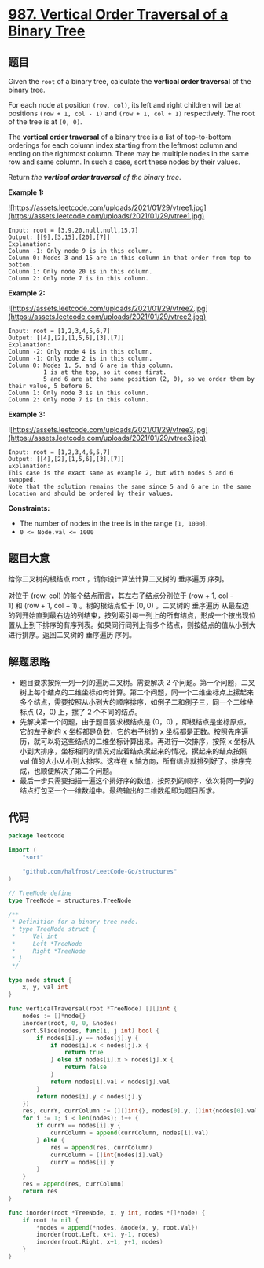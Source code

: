 # [987. Vertical Order Traversal of a Binary Tree](https://leetcode.com/problems/vertical-order-traversal-of-a-binary-tree/)


## 题目

Given the `root` of a binary tree, calculate the **vertical order traversal** of the binary tree.

For each node at position `(row, col)`, its left and right children will be at positions `(row + 1, col - 1)` and `(row + 1, col + 1)` respectively. The root of the tree is at `(0, 0)`.

The **vertical order traversal** of a binary tree is a list of top-to-bottom orderings for each column index starting from the leftmost column and ending on the rightmost column. There may be multiple nodes in the same row and same column. In such a case, sort these nodes by their values.

Return *the **vertical order traversal** of the binary tree*.

**Example 1:**

![https://assets.leetcode.com/uploads/2021/01/29/vtree1.jpg](https://assets.leetcode.com/uploads/2021/01/29/vtree1.jpg)

```
Input: root = [3,9,20,null,null,15,7]
Output: [[9],[3,15],[20],[7]]
Explanation:
Column -1: Only node 9 is in this column.
Column 0: Nodes 3 and 15 are in this column in that order from top to bottom.
Column 1: Only node 20 is in this column.
Column 2: Only node 7 is in this column.
```

**Example 2:**

![https://assets.leetcode.com/uploads/2021/01/29/vtree2.jpg](https://assets.leetcode.com/uploads/2021/01/29/vtree2.jpg)

```
Input: root = [1,2,3,4,5,6,7]
Output: [[4],[2],[1,5,6],[3],[7]]
Explanation:
Column -2: Only node 4 is in this column.
Column -1: Only node 2 is in this column.
Column 0: Nodes 1, 5, and 6 are in this column.
          1 is at the top, so it comes first.
          5 and 6 are at the same position (2, 0), so we order them by their value, 5 before 6.
Column 1: Only node 3 is in this column.
Column 2: Only node 7 is in this column.

```

**Example 3:**

![https://assets.leetcode.com/uploads/2021/01/29/vtree3.jpg](https://assets.leetcode.com/uploads/2021/01/29/vtree3.jpg)

```
Input: root = [1,2,3,4,6,5,7]
Output: [[4],[2],[1,5,6],[3],[7]]
Explanation:
This case is the exact same as example 2, but with nodes 5 and 6 swapped.
Note that the solution remains the same since 5 and 6 are in the same location and should be ordered by their values.

```

**Constraints:**

- The number of nodes in the tree is in the range `[1, 1000]`.
- `0 <= Node.val <= 1000`

## 题目大意

给你二叉树的根结点 root ，请你设计算法计算二叉树的 垂序遍历 序列。

对位于 (row, col) 的每个结点而言，其左右子结点分别位于 (row + 1, col - 1) 和 (row + 1, col + 1) 。树的根结点位于 (0, 0) 。二叉树的 垂序遍历 从最左边的列开始直到最右边的列结束，按列索引每一列上的所有结点，形成一个按出现位置从上到下排序的有序列表。如果同行同列上有多个结点，则按结点的值从小到大进行排序。返回二叉树的 垂序遍历 序列。

## 解题思路

- 题目要求按照一列一列的遍历二叉树。需要解决 2 个问题。第一个问题，二叉树上每个结点的二维坐标如何计算。第二个问题，同一个二维坐标点上摞起来多个结点，需要按照从小到大的顺序排序，如例子二和例子三，同一个二维坐标点 (2，0) 上，摞了 2 个不同的结点。
- 先解决第一个问题，由于题目要求根结点是 (0，0) ，即根结点是坐标原点，它的左子树的 x 坐标都是负数，它的右子树的 x 坐标都是正数。按照先序遍历，就可以将这些结点的二维坐标计算出来。再进行一次排序，按照 x 坐标从小到大排序，坐标相同的情况对应着结点摞起来的情况，摞起来的结点按照 val 值的大小从小到大排序。这样在 x 轴方向，所有结点就排列好了。排序完成，也顺便解决了第二个问题。
- 最后一步只需要扫描一遍这个排好序的数组，按照列的顺序，依次将同一列的结点打包至一个一维数组中。最终输出的二维数组即为题目所求。

## 代码

```go
package leetcode

import (
	"sort"

	"github.com/halfrost/LeetCode-Go/structures"
)

// TreeNode define
type TreeNode = structures.TreeNode

/**
 * Definition for a binary tree node.
 * type TreeNode struct {
 *     Val int
 *     Left *TreeNode
 *     Right *TreeNode
 * }
 */

type node struct {
	x, y, val int
}

func verticalTraversal(root *TreeNode) [][]int {
	nodes := []*node{}
	inorder(root, 0, 0, &nodes)
	sort.Slice(nodes, func(i, j int) bool {
		if nodes[i].y == nodes[j].y {
			if nodes[i].x < nodes[j].x {
				return true
			} else if nodes[i].x > nodes[j].x {
				return false
			}
			return nodes[i].val < nodes[j].val
		}
		return nodes[i].y < nodes[j].y
	})
	res, currY, currColumn := [][]int{}, nodes[0].y, []int{nodes[0].val}
	for i := 1; i < len(nodes); i++ {
		if currY == nodes[i].y {
			currColumn = append(currColumn, nodes[i].val)
		} else {
			res = append(res, currColumn)
			currColumn = []int{nodes[i].val}
			currY = nodes[i].y
		}
	}
	res = append(res, currColumn)
	return res
}

func inorder(root *TreeNode, x, y int, nodes *[]*node) {
	if root != nil {
		*nodes = append(*nodes, &node{x, y, root.Val})
		inorder(root.Left, x+1, y-1, nodes)
		inorder(root.Right, x+1, y+1, nodes)
	}
}
```
